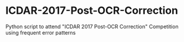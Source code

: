 # ICDAR-2017-Post-OCR-Correction
Python script to attend "ICDAR 2017 Post-OCR Correction" Competition using frequent error patterns
